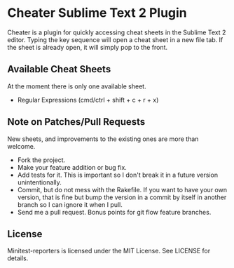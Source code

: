 # Cheater Sublime Text 2 Plugin

Cheater is a plugin for quickly accessing cheat sheets in the Sublime Text 2 editor. Typing the key sequence will open a cheat sheet in a new file tab. If the sheet is already open, it will simply pop to the front.

## Available Cheat Sheets

At the moment there is only one available sheet.

* Regular Expressions (cmd/ctrl + shift + c + r + x)

## Note on Patches/Pull Requests

New sheets, and improvements to the existing ones are more than welcome.

* Fork the project.
* Make your feature addition or bug fix.
* Add tests for it. This is important so I don't break it in a future version unintentionally.
* Commit, but do not mess with the Rakefile. If you want to have your own version, that is fine but bump the version in a commit by itself in another branch so I can ignore it when I pull.
* Send me a pull request. Bonus points for git flow feature branches.

## License

Minitest-reporters is licensed under the MIT License. See LICENSE for details.